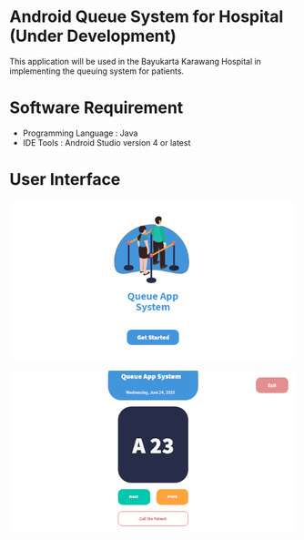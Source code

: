 # Android Queue System for Hospital (Under Development)
This application will be used in the Bayukarta Karawang Hospital in implementing the queuing system for patients.

# Software Requirement
- Programming Language : Java
- IDE Tools : Android Studio version 4 or latest

# User Interface
![SplashScreen](https://github.com/abdul23lm/android-queuesystem-for-hospital/blob/master/SplashScreen-Landscape.png)

![Main Menu](https://github.com/abdul23lm/android-queuesystem-for-hospital/blob/master/MainMenu-Landscape.png)

